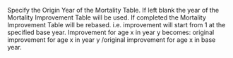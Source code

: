 Specify the Origin Year of the Mortality Table. If left blank the year of the Mortality Improvement Table will be used.
If completed the Mortality Improvement Table will be rebased. i.e. improvement will start from 1 at the specified base year. 
Improvement for age x in year y becomes: original improvement for age x in year y /original  improvement for age x in base year.
